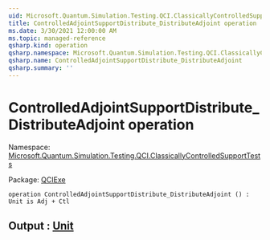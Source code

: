 ```yaml
---
uid: Microsoft.Quantum.Simulation.Testing.QCI.ClassicallyControlledSupportTests.ControlledAdjointSupportDistribute_DistributeAdjoint
title: ControlledAdjointSupportDistribute_DistributeAdjoint operation
ms.date: 3/30/2021 12:00:00 AM
ms.topic: managed-reference
qsharp.kind: operation
qsharp.namespace: Microsoft.Quantum.Simulation.Testing.QCI.ClassicallyControlledSupportTests
qsharp.name: ControlledAdjointSupportDistribute_DistributeAdjoint
qsharp.summary: ''
---
```


# ControlledAdjointSupportDistribute_DistributeAdjoint operation

Namespace: [Microsoft.Quantum.Simulation.Testing.QCI.ClassicallyControlledSupportTests](xref:Microsoft.Quantum.Simulation.Testing.QCI.ClassicallyControlledSupportTests)

Package: [QCIExe](https://nuget.org/packages/QCIExe)




```qsharp
operation ControlledAdjointSupportDistribute_DistributeAdjoint () : Unit is Adj + Ctl
```


## Output : [Unit](xref:microsoft.quantum.lang-ref.unit)

